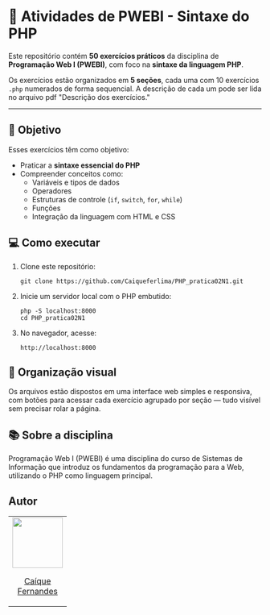 # 📘 Atividades de PWEBI - Sintaxe do PHP

Este repositório contém **50 exercícios práticos** da disciplina de **Programação Web I (PWEBI)**, com foco na **sintaxe da linguagem PHP**.

Os exercícios estão organizados em **5 seções**, cada uma com 10 exercícios `.php` numerados de forma sequencial. A descrição de cada um pode ser lida no arquivo pdf "Descrição dos exercícios."

---

## 🧠 Objetivo

Esses exercícios têm como objetivo:

- Praticar a **sintaxe essencial do PHP**
- Compreender conceitos como:
  - Variáveis e tipos de dados
  - Operadores
  - Estruturas de controle (`if`, `switch`, `for`, `while`)
  - Funções
  - Integração da linguagem com HTML e CSS


## 💻 Como executar

1. Clone este repositório:

   ```
   git clone https://github.com/Caiqueferlima/PHP_pratica02N1.git
   ```

2. Inicie um servidor local com o PHP embutido:

    ```
    php -S localhost:8000
    cd PHP_pratica02N1
    ```

3. No navegador, acesse:

    ```
    http://localhost:8000
    ```

## 📂 Organização visual

Os arquivos estão dispostos em uma interface web simples e responsiva, com botões para acessar cada exercício agrupado por seção — tudo visível sem precisar rolar a página.

## 📚 Sobre a disciplina

Programação Web I (PWEBI) é uma disciplina do curso de Sistemas de Informação que introduz os fundamentos da programação para a Web, utilizando o PHP como linguagem principal.

## Autor
<table align="center">
  <tr align="center">
  <td>
      <a href="https://github.com/Caiqueferlima">
        <img src="https://avatars.githubusercontent.com/u/130234796?v=4" width=100 />
        <p>Caíque <br/>Fernandes</p>
      </a>
    </td>